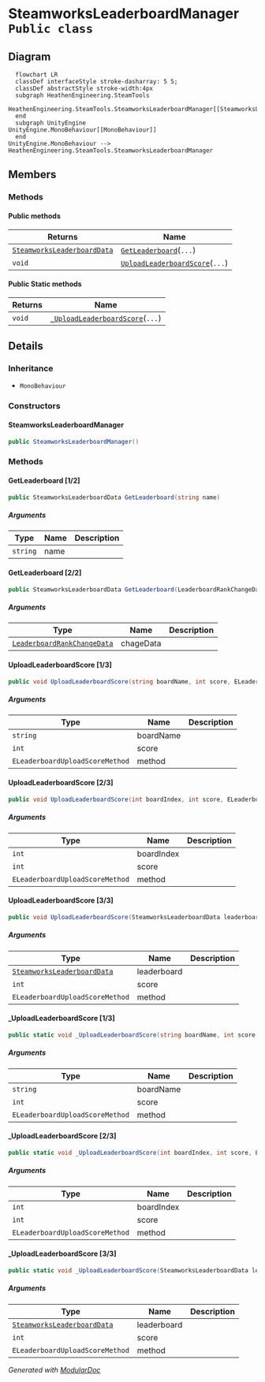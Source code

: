# SteamworksLeaderboardManager `Public class`

## Diagram
```mermaid
  flowchart LR
  classDef interfaceStyle stroke-dasharray: 5 5;
  classDef abstractStyle stroke-width:4px
  subgraph HeathenEngineering.SteamTools
  HeathenEngineering.SteamTools.SteamworksLeaderboardManager[[SteamworksLeaderboardManager]]
  end
  subgraph UnityEngine
UnityEngine.MonoBehaviour[[MonoBehaviour]]
  end
UnityEngine.MonoBehaviour --> HeathenEngineering.SteamTools.SteamworksLeaderboardManager
```

## Members
### Methods
#### Public  methods
| Returns | Name |
| --- | --- |
| [`SteamworksLeaderboardData`](./heathenengineeringsteamtools-SteamworksLeaderboardData) | [`GetLeaderboard`](#getleaderboard-12)(`...`) |
| `void` | [`UploadLeaderboardScore`](#uploadleaderboardscore-13)(`...`) |

#### Public Static methods
| Returns | Name |
| --- | --- |
| `void` | [`_UploadLeaderboardScore`](#uploadleaderboardscore-13)(`...`) |

## Details
### Inheritance
 - `MonoBehaviour`

### Constructors
#### SteamworksLeaderboardManager
```csharp
public SteamworksLeaderboardManager()
```

### Methods
#### GetLeaderboard [1/2]
```csharp
public SteamworksLeaderboardData GetLeaderboard(string name)
```
##### Arguments
| Type | Name | Description |
| --- | --- | --- |
| `string` | name |   |

#### GetLeaderboard [2/2]
```csharp
public SteamworksLeaderboardData GetLeaderboard(LeaderboardRankChangeData chageData)
```
##### Arguments
| Type | Name | Description |
| --- | --- | --- |
| [`LeaderboardRankChangeData`](./heathenengineeringsteamtools-LeaderboardRankChangeData) | chageData |   |

#### UploadLeaderboardScore [1/3]
```csharp
public void UploadLeaderboardScore(string boardName, int score, ELeaderboardUploadScoreMethod method)
```
##### Arguments
| Type | Name | Description |
| --- | --- | --- |
| `string` | boardName |   |
| `int` | score |   |
| `ELeaderboardUploadScoreMethod` | method |   |

#### UploadLeaderboardScore [2/3]
```csharp
public void UploadLeaderboardScore(int boardIndex, int score, ELeaderboardUploadScoreMethod method)
```
##### Arguments
| Type | Name | Description |
| --- | --- | --- |
| `int` | boardIndex |   |
| `int` | score |   |
| `ELeaderboardUploadScoreMethod` | method |   |

#### UploadLeaderboardScore [3/3]
```csharp
public void UploadLeaderboardScore(SteamworksLeaderboardData leaderboard, int score, ELeaderboardUploadScoreMethod method)
```
##### Arguments
| Type | Name | Description |
| --- | --- | --- |
| [`SteamworksLeaderboardData`](./heathenengineeringsteamtools-SteamworksLeaderboardData) | leaderboard |   |
| `int` | score |   |
| `ELeaderboardUploadScoreMethod` | method |   |

#### _UploadLeaderboardScore [1/3]
```csharp
public static void _UploadLeaderboardScore(string boardName, int score, ELeaderboardUploadScoreMethod method)
```
##### Arguments
| Type | Name | Description |
| --- | --- | --- |
| `string` | boardName |   |
| `int` | score |   |
| `ELeaderboardUploadScoreMethod` | method |   |

#### _UploadLeaderboardScore [2/3]
```csharp
public static void _UploadLeaderboardScore(int boardIndex, int score, ELeaderboardUploadScoreMethod method)
```
##### Arguments
| Type | Name | Description |
| --- | --- | --- |
| `int` | boardIndex |   |
| `int` | score |   |
| `ELeaderboardUploadScoreMethod` | method |   |

#### _UploadLeaderboardScore [3/3]
```csharp
public static void _UploadLeaderboardScore(SteamworksLeaderboardData leaderboard, int score, ELeaderboardUploadScoreMethod method)
```
##### Arguments
| Type | Name | Description |
| --- | --- | --- |
| [`SteamworksLeaderboardData`](./heathenengineeringsteamtools-SteamworksLeaderboardData) | leaderboard |   |
| `int` | score |   |
| `ELeaderboardUploadScoreMethod` | method |   |

*Generated with* [*ModularDoc*](https://github.com/hailstorm75/ModularDoc)
